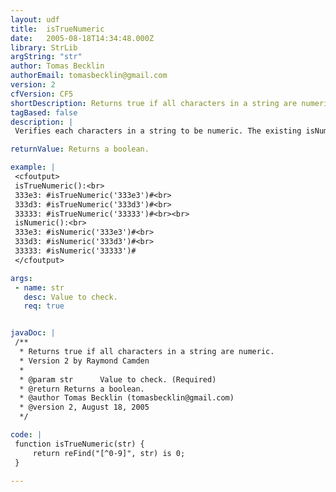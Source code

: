 ```yaml
---
layout: udf
title:  isTrueNumeric
date:   2005-08-18T14:34:48.000Z
library: StrLib
argString: "str"
author: Tomas Becklin
authorEmail: tomasbecklin@gmail.com
version: 2
cfVersion: CF5
shortDescription: Returns true if all characters in a string are numeric.
tagBased: false
description: |
 Verifies each characters in a string to be numeric. The existing isNumeric() function accepts e (express scientific notation) and d (denote double precision) as numeric characters and will return true/yes.

returnValue: Returns a boolean.

example: |
 <cfoutput>
 isTrueNumeric():<br>
 333e3: #isTrueNumeric('333e3')#<br>
 333d3: #isTrueNumeric('333d3')#<br>
 33333: #isTrueNumeric('33333')#<br><br>
 isNumeric():<br>
 333e3: #isNumeric('333e3')#<br>
 333d3: #isNumeric('333d3')#<br>
 33333: #isNumeric('33333')#
 </cfoutput>

args:
 - name: str
   desc: Value to check.
   req: true


javaDoc: |
 /**
  * Returns true if all characters in a string are numeric.
  * Version 2 by Raymond Camden
  * 
  * @param str      Value to check. (Required)
  * @return Returns a boolean. 
  * @author Tomas Becklin (tomasbecklin@gmail.com) 
  * @version 2, August 18, 2005 
  */

code: |
 function isTrueNumeric(str) {
     return reFind("[^0-9]", str) is 0;
 }

---
```


